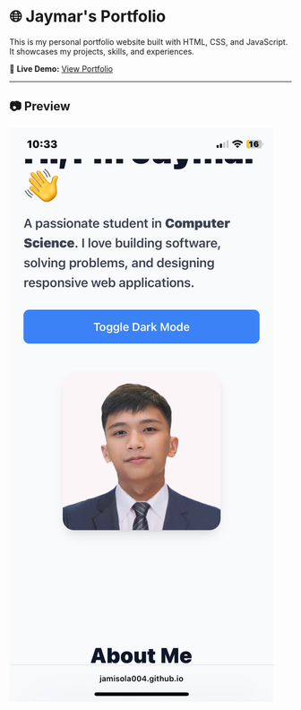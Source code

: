 # 🌐 Jaymar's Portfolio

This is my personal portfolio website built with HTML, CSS, and JavaScript.  
It showcases my projects, skills, and experiences.

🔗 **Live Demo:** [View Portfolio](https://jamisola004.github.io/portfolio/)

---

## 📷 Preview
![Portfolio Screenshot](IMG_3528.png)
